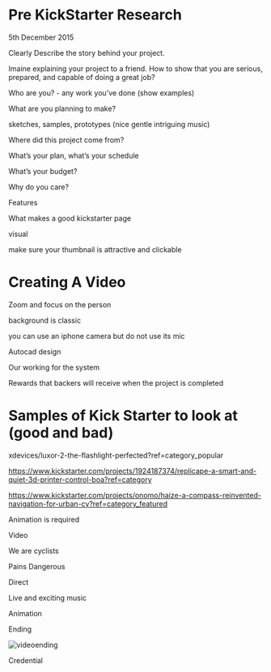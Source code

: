 # Pre KickStarter Research 

5th December 2015

Clearly Describe the story behind your project.

Imaine explaining your project to a friend. How to show that you are serious, prepared, and capable of doing a great job? 

Who are you? - any work you’ve done (show examples) 

What are you planning to make? 

sketches, samples, prototypes  (nice gentle intriguing music) 

Where did this project come from? 

What’s your plan, what’s your schedule

What’s your budget? 

Why do you care? 

Features 

What makes a good kickstarter page

visual

make sure your thumbnail is attractive and clickable 

# Creating  A Video 

Zoom and focus on the person

background is classic 

you can use an iphone camera but do not use its mic 

Autocad design

Our working for the system 

Rewards that backers will receive when the project is completed


# Samples of Kick Starter to look at (good and bad)
xdevices/luxor-2-the-flashlight-perfected?ref=category_popular

https://www.kickstarter.com/projects/1924187374/replicape-a-smart-and-quiet-3d-printer-control-boa?ref=category

https://www.kickstarter.com/projects/onomo/haize-a-compass-reinvented-navigation-for-urban-cy?ref=category_featured

Animation is required

Video

We are cyclists

Pains Dangerous

Direct 

Live and exciting music 

Animation

Ending

![videoending](https://cloud.githubusercontent.com/assets/14918389/11821728/58853f36-a3ae-11e5-8ac5-8d0e2d96594a.png)

Credential
